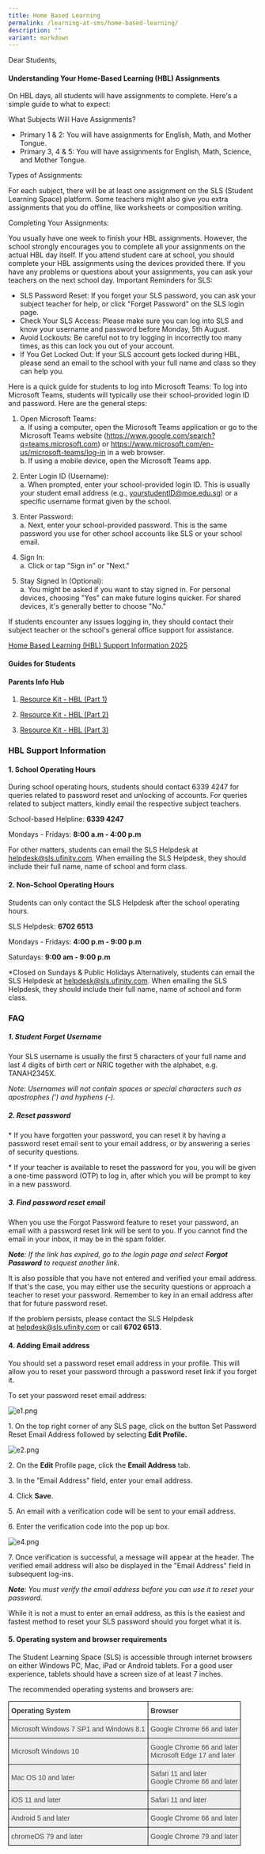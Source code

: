 ```yaml
---
title: Home Based Learning
permalink: /learning-at-sms/home-based-learning/
description: ""
variant: markdown
---
```

Dear Students,

#### Understanding Your Home-Based Learning (HBL) Assignments

On HBL days, all students will have assignments to complete. Here's a simple guide to what to expect:
 
What Subjects Will Have Assignments?
* Primary 1 &amp; 2: You will have assignments for English, Math, and Mother Tongue.
* Primary 3, 4 &amp; 5: You will have assignments for English, Math, Science, and Mother Tongue.

Types of Assignments:

For each subject, there will be at least one assignment on the SLS (Student Learning Space) platform. Some teachers might also give you extra assignments that you do offline, like worksheets or composition writing.

Completing Your Assignments:

You usually have one week to finish your HBL assignments. However, the school strongly encourages you to complete all your assignments on the actual HBL day itself. If you attend student care at school, you should complete your HBL assignments using the devices provided there. If you have any problems or questions about your assignments, you can ask your teachers on the next school day.
Important Reminders for SLS:

* SLS Password Reset: If you forget your SLS password, you can ask your subject teacher for help, or click "Forget Password" on the SLS login page.
* Check Your SLS Access: Please make sure you can log into SLS and know your username and password before Monday, 5th August.
* Avoid Lockouts: Be careful not to try logging in incorrectly too many times, as this can lock you out of your account.
* If You Get Locked Out: If your SLS account gets locked during HBL, please send an email to the school with your full name and class so they can help you.


Here is a quick guide for students to log into Microsoft Teams:
To log into Microsoft Teams, students will typically use their school-provided login ID and password. Here are the general steps:

1. Open Microsoft Teams:
<br>a.	If using a computer, open the Microsoft Teams application or go to the Microsoft Teams website (https://www.google.com/search?q=teams.microsoft.com) or https://www.microsoft.com/en-us/microsoft-teams/log-in  in a web browser.
<br>b.	If using a mobile device, open the Microsoft Teams app.

2. Enter Login ID (Username):
<br>a.	When prompted, enter your school-provided login ID. This is usually your student email address (e.g., yourstudentID@moe.edu.sg) or a specific username format given by the school.

3. Enter Password:
<br>a.	Next, enter your school-provided password. This is the same password you use for other school accounts like SLS or your school email.

4. Sign In:
<br>a.	Click or tap "Sign in" or "Next."

5. Stay Signed In (Optional):
<br>a.	You might be asked if you want to stay signed in. For personal devices, choosing "Yes" can make future logins quicker. For shared devices, it's generally better to choose "No."

If students encounter any issues logging in, they should contact their subject teacher or the school's general office support for assistance.

<a href="/files/hbl support 2023_t2.pdf" target="_blank">Home Based Learning (HBL) Support Information 2025</a>


#### Guides for Students



#### Parents Info Hub

1. <a href="/files/Resource Kit - HBL.pdf" target="_blank">Resource Kit - HBL (Part 1)</a>

2. <a href="/files/Resource Kit - HBL (Part 2).pdf" target="_blank">Resource Kit - HBL (Part 2)</a>

3. <a href="/files/Resource Kit - HBL (Part 3).pdf" target="_blank">Resource Kit - HBL (Part 3)</a>

### HBL Support Information

#### 1. School Operating Hours

During school operating hours, students should contact 6339 4247 for queries related to password reset and unlocking of accounts. For queries related to subject matters, kindly email the respective subject teachers.

School-based Helpline: **6339 4247**

Mondays - Fridays: **8:00 a.m - 4:00 p.m**

For other matters, students can email the SLS Helpdesk at helpdesk@sls.ufinity.com. When emailing the SLS Helpdesk, they should include their full name, name of school and form class.



#### 2. Non-School Operating Hours

Students can only contact the SLS Helpdesk after the school operating hours.

SLS Helpdesk: **6702 6513**

Mondays - Fridays: **4:00 p.m - 9:00 p.m**

Saturdays: **9:00 am - 9:00 p.m**

*Closed on Sundays &amp; Public Holidays
Alternatively, students can email the SLS Helpdesk at helpdesk@sls.ufinity.com. When emailing the SLS Helpdesk, they should include their full name, name of school and form class.

 
### FAQ

##### 1. Student Forget Username  

Your SLS username is usually the first 5 characters of your full name and last 4 digits of birth cert or NRIC together with the alphabet, e.g. TANAH2345X.

_Note: Usernames will not contain spaces or special characters such as apostrophes (') and hyphens (-)._


##### 2. Reset password


\* If you have forgotten your password, you can reset it by having a password reset email sent to your email address, or by answering a series of security questions.

  
\* If your teacher is available to reset the password for you, you will be given a one-time password (OTP) to log in, after which you will be prompt to key in a new password.


##### 3. Find password reset email

When you use the Forgot Password feature to reset your password, an email with a password reset link will be sent to you. If you cannot find the email in your inbox, it may be in the spam folder.

_**Note**: If the link has expired, go to the login page and select&nbsp;**Forgot Password**&nbsp;to request another link._


It is also possible that you have not entered and verified your email address. If that's the case, you may either use the security questions or approach a teacher to reset your password. Remember to key in an email address after that for future password reset.


If the problem persists, please contact the SLS Helpdesk at&nbsp;[helpdesk@sls.ufinity.com](mailto:helpdesk@sls.ufinity.com)&nbsp;or call **6702 6513**.

  
#### 4. Adding Email address

You should set a password reset email address in your profile. This will allow you to reset your password through a password reset link if you forget it.

To set your password reset email address:


![e1.png](/images/e11.png)  

  

1\. On the top right corner of any SLS page, click on the button Set Password Reset Email Address followed by selecting&nbsp;**Edit Profile.**

  

![e2.png](/images/e22.png)  

  

2\. On the&nbsp;**Edit**&nbsp;Profile page, click the&nbsp;**Email Address**&nbsp;tab.

3\. In the "Email Address" field, enter your email address.

4\. Click&nbsp;**Save**.

5\. An email with a verification code will be sent to your email address.

  

6\. Enter the verification code into the pop up box.

  

![e4.png](/images/e44.png)

  

7\. Once verification is successful, a message will appear at the header. The verified email address will also be displayed in the "Email Address" field in subsequent log-ins.

_**Note**: You must verify the email address before you can use it to reset your password._

  

While it is not a must to enter an email address, as this is the easiest and fastest method to reset your SLS password should you forget what it is.

  

  

#### 5. Operating system and browser requirements

  

The Student Learning Space (SLS) is accessible through internet browsers on either Windows PC, Mac, iPad or Android tablets. For a good user experience, tablets should have a screen size of at least 7 inches.

  

The recommended operating systems and browsers are:

  <style type="text/css">
.tg  {border-collapse:collapse;border-spacing:0;}
.tg td{border-color:black;border-style:solid;border-width:1px;font-family:Arial, sans-serif;font-size:14px;
  overflow:hidden;padding:10px 5px;word-break:normal;}
.tg th{border-color:black;border-style:solid;border-width:1px;font-family:Arial, sans-serif;font-size:14px;
  font-weight:normal;overflow:hidden;padding:10px 5px;word-break:normal;}
.tg .tg-6vty{background-color:#FFF;color:#333;font-weight:bold;text-align:left;vertical-align:middle}
.tg .tg-mppl{background-color:#EEE;color:#444;text-align:left;vertical-align:top}
.tg .tg-vlwp{background-color:#EEE;color:#444;text-align:left;vertical-align:middle}
</style>
<table class="tg">
<thead>
  <tr>
    <th class="tg-6vty"><span style="color:#333;background-color:#FFF">Operating System</span></th>
    <th class="tg-6vty"><span style="color:#333;background-color:#FFF">Browser</span></th>
  </tr>
</thead>
<tbody>
  <tr>
    <td class="tg-vlwp"><span style="color:#444;background-color:#EEE">Microsoft Windows 7 SP1 and Windows 8.1</span></td>
    <td class="tg-mppl">Google Chrome 66 and later</td>
  </tr>
  <tr>
    <td class="tg-vlwp"><span style="color:#444;background-color:#EEE">Microsoft Windows 10</span></td>
    <td class="tg-mppl">Google Chrome 66 and later<br>Microsoft Edge 17 and later</td>
  </tr>
  <tr>
    <td class="tg-vlwp"><span style="color:#444;background-color:#EEE">Mac OS 10 and later</span></td>
    <td class="tg-mppl">Safari 11 and later<br>Google Chrome 66 and later</td>
  </tr>
  <tr>
    <td class="tg-vlwp"><span style="color:#444;background-color:#EEE">iOS 11 and later</span></td>
    <td class="tg-mppl">Safari 11 and later</td>
  </tr>
  <tr>
    <td class="tg-vlwp"><span style="color:#444;background-color:#EEE">Android 5 and later</span></td>
    <td class="tg-mppl">Google Chrome 66 and later</td>
  </tr>
  <tr>
    <td class="tg-vlwp"><span style="color:#444;background-color:#EEE">chromeOS 79 and later</span></td>
    <td class="tg-mppl">Google Chrome 79 and later</td>
  </tr>
</tbody>
</table>